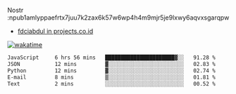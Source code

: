 Nostr :npub1amlyppaefrtx7juu7k2zax6k57w6wp4h4m9mjr5je9lxwy6aqvxsgarqpw


- [fdciabdul in projects.co.id](https://projects.co.id/public/browse_users/view/496e26/fdciabdul)



[![wakatime](https://wakatime.com/badge/user/87646243-158a-4241-a3cb-668e1fa2dbb8.svg)](https://wakatime.com/@87646243-158a-4241-a3cb-668e1fa2dbb8)
<!--START_SECTION:waka-->

```txt
JavaScript     6 hrs 56 mins   ██████████████████████▓░░   91.28 %
JSON           12 mins         ▓░░░░░░░░░░░░░░░░░░░░░░░░   02.83 %
Python         12 mins         ▓░░░░░░░░░░░░░░░░░░░░░░░░   02.74 %
E-mail         8 mins          ▒░░░░░░░░░░░░░░░░░░░░░░░░   01.81 %
Text           2 mins          ░░░░░░░░░░░░░░░░░░░░░░░░░   00.52 %
```

<!--END_SECTION:waka-->
